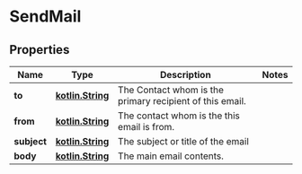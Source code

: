# SendMail

## Properties
Name | Type | Description | Notes
------------ | ------------- | ------------- | -------------
**to** | [**kotlin.String**](.md) | The Contact whom is the primary recipient of this email. | 
**from** | [**kotlin.String**](.md) | The contact whom is the this email is from. | 
**subject** | [**kotlin.String**](.md) | The subject or title of the email | 
**body** | [**kotlin.String**](.md) | The main email contents. | 
